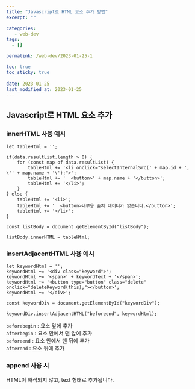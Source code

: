 ```yaml
---
title: "Javascript로 HTML 요소 추가 방법"
excerpt: ""

categories:
   - web-dev
tags:
  - []

permalink: /web-dev/2023-01-25-1

toc: true
toc_sticky: true
 
date: 2023-01-25
last_modified_at: 2023-01-25
---
```


## Javascript로 HTML 요소 추가

### innerHTML 사용 예시
```
let tableHtml = '';

if(data.resultList.length > 0) {
    for (const map of data.resultList) {
        tableHtml += '<li onclick="selectInternalSrc(' + map.id + ', \'' + map.name + '\');">';
        tableHtml += '  <button>' + map.name + '</button>';
        tableHtml += '</li>';
    }
} else {
    tableHtml += '<li>';
    tableHtml += '  <button>내부용 출처 데이터가 없습니다.</button>';
    tableHtml += '</li>';
}

const listBody = document.getElementById("listBody");

listBody.innerHTML = tableHtml;
```

### insertAdjacentHTML 사용 예시
```
let keywordHtml = '';
keywordHtml += '<div class="keyword">';
keywordHtml += '<span>' + keywordText + '</span>';
keywordHtml += '<button type="button" class="delete" onclick="deleteKeyword(this);"></button>';
keywordHtml += '</div>';

const keywordDiv = document.getElementById("keywordDiv");

keywordDiv.insertAdjacentHTML("beforeend", keywordHtml);
```
`beforebegin`	: 요소 앞에 추가  
`afterbegin` :	요소 안에서 맨 앞에 추가  
`beforeend` :	요소 안에서 맨 뒤에 추가  
`afterend` :	요소 뒤에 추가

### append 사용 시
HTML이 해석되지 않고, text 형태로 추가됩니다.
